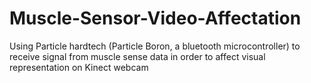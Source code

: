 # Muscle-Sensor-Video-Affectation
Using Particle hardtech (Particle Boron, a bluetooth microcontroller) to receive signal from muscle sense data in order to affect visual representation on Kinect webcam 
